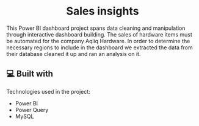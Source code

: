 <h1 align="center" id="title">Sales insights</h1>

<p id="description">This Power BI dashboard project spans data cleaning and manipulation through interactive dashboard building. The sales of hardware items must be automated for the company Aqliq Hardware. In order to determine the necessary regions to include in the dashboard we extracted the data from their database cleaned it up and ran an analysis on it.</p>

  
  
<h2>💻 Built with</h2>

Technologies used in the project:

*   Power BI
*   Power Query
*   MySQL
